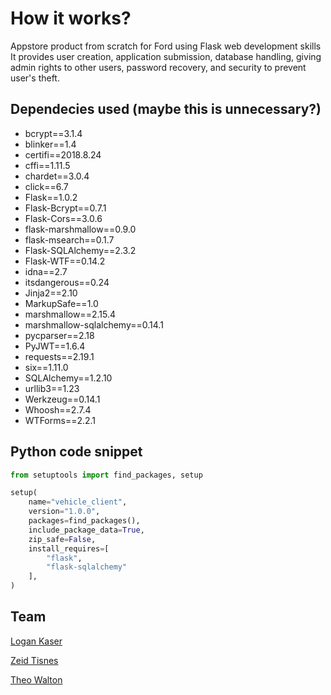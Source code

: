 # How it works?

Appstore product from scratch for Ford using Flask web development skills
It provides user creation, application submission, database handling, giving
admin rights to other users, password recovery, and security to prevent
user's theft.

## Dependecies used (maybe this is unnecessary?)

* bcrypt==3.1.4
* blinker==1.4
* certifi==2018.8.24
* cffi==1.11.5
* chardet==3.0.4
* click==6.7
* Flask==1.0.2
* Flask-Bcrypt==0.7.1
* Flask-Cors==3.0.6
* flask-marshmallow==0.9.0
* flask-msearch==0.1.7
* Flask-SQLAlchemy==2.3.2
* Flask-WTF==0.14.2
* idna==2.7
* itsdangerous==0.24
* Jinja2==2.10
* MarkupSafe==1.0
* marshmallow==2.15.4
* marshmallow-sqlalchemy==0.14.1
* pycparser==2.18
* PyJWT==1.6.4
* requests==2.19.1
* six==1.11.0
* SQLAlchemy==1.2.10
* urllib3==1.23
* Werkzeug==0.14.1
* Whoosh==2.7.4
* WTForms==2.2.1


## Python code snippet

```python
from setuptools import find_packages, setup

setup(
    name="vehicle_client",
    version="1.0.0",
    packages=find_packages(),
    include_package_data=True,
    zip_safe=False,
    install_requires=[
        "flask",
        "flask-sqlalchemy"
    ],
)
```

## Team

[Logan Kaser](https://github.com/logankaser)

[Zeid Tisnes](https://github.com/zedin27)

[Theo Walton](https://github.com/theo-walton)
